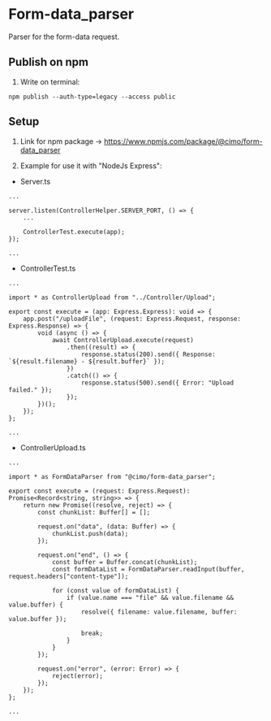 # Form-data_parser

Parser for the form-data request.

## Publish on npm

1. Write on terminal:

```
npm publish --auth-type=legacy --access public
```

## Setup

1. Link for npm package -> https://www.npmjs.com/package/@cimo/form-data_parser

2. Example for use it with "NodeJs Express":

-   Server.ts

```
...

server.listen(ControllerHelper.SERVER_PORT, () => {
    ...

    ControllerTest.execute(app);
});

...
```

-   ControllerTest.ts

```
...

import * as ControllerUpload from "../Controller/Upload";

export const execute = (app: Express.Express): void => {
    app.post("/uploadFile", (request: Express.Request, response: Express.Response) => {
        void (async () => {
            await ControllerUpload.execute(request)
                .then((result) => {
                    response.status(200).send({ Response: `${result.filename} - ${result.buffer}` });
                })
                .catch(() => {
                    response.status(500).send({ Error: "Upload failed." });
                });
        })();
    });
};

...
```

-   ControllerUpload.ts

```
...

import * as FormDataParser from "@cimo/form-data_parser";

export const execute = (request: Express.Request): Promise<Record<string, string>> => {
    return new Promise((resolve, reject) => {
        const chunkList: Buffer[] = [];

        request.on("data", (data: Buffer) => {
            chunkList.push(data);
        });

        request.on("end", () => {
            const buffer = Buffer.concat(chunkList);
            const formDataList = FormDataParser.readInput(buffer, request.headers["content-type"]);

            for (const value of formDataList) {
                if (value.name === "file" && value.filename && value.buffer) {
                    resolve({ filename: value.filename, buffer: value.buffer });

                    break;
                }
            }
        });

        request.on("error", (error: Error) => {
            reject(error);
        });
    });
};

...
```
